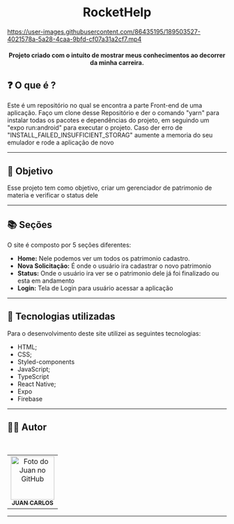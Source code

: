 <h1 align="center">
  <br>RocketHelp
</h1>

https://user-images.githubusercontent.com/86435195/189503527-4021578a-5a28-4caa-9bfd-cf07a31a2cf7.mp4

<h4 align="center">
  Projeto criado com o intuito de mostrar meus conhecimentos ao decorrer da minha carreira.
</h4>

## ❓ O que é ?

Este é um repositório no qual se encontra a parte Front-end de uma aplicação. Faço um clone desse Repositório e der o comando "yarn" para instalar todas os pacotes e dependências do projeto, em seguindo um "expo run:android" para executar o projeto.
Caso der erro de "INSTALL_FAILED_INSUFFICIENT_STORAG" aumente a memoria do seu emulador e rode a aplicação de novo

<hr>

## 🎯 Objetivo

Esse projeto tem como objetivo, criar um gerenciador de patrimonio de materia e verificar o status dele

<hr>

## 📚 Seções

O site é composto por 5 seções diferentes:

- **Home:** Nele podemos ver um todos os patrimonio cadastro.
- **Nova Solicitação:** É onde o usuário ira cadastrar o novo patrimonio
- **Status:** Onde o usuário ira ver se o patrimonio dele já foi finalizado ou esta em andamento
- **Login:** Tela de Login para usuário acessar a aplicação

---

## 💼 Tecnologias utilizadas

Para o desenvolvimento deste site utilizei as seguintes tecnologias:

- HTML;
- CSS;
- Styled-components
- JavaScript;
- TypeScript
- React Native;
- Expo
- Firebase

---

## 👨‍💻 Autor

 <br>
<table>
  <tr>
    <td align="center">
      <a href="https://github.com/JuanCarllos13">
        <img src="https://github.com/JuanCarllos13.png" width="100px;" height="100px" alt="Foto do Juan no GitHub"/><br>
        <sub>
          <b>JUAN CARLOS</b>
        </sub>
      </a>
    </td>
  </tr>
</table>
</table>
<hr>
